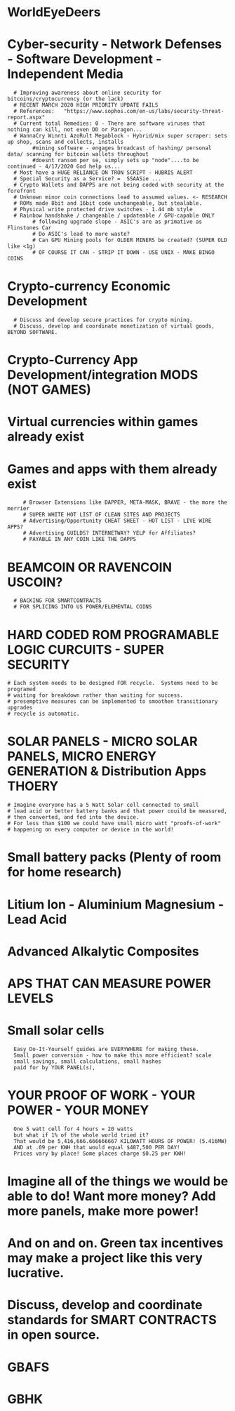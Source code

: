 # WorldEyeDeers

# Cyber-security - Network Defenses - Software Development - Independent Media
      # Improving awareness about online security for bitcoins/cryptocurrency (or the lack)
      # RECENT MARCH 2020 HIGH PRIORITY UPDATE FAILS
      # References:   "https://www.sophos.com/en-us/labs/security-threat-report.aspx"
      # Current total Remedies: 0 - There are software viruses that nothing can kill, not even DD or Paragon...
      # WannaCry Winnti AzoRult Megablock - Hybrid/mix super scraper: sets up shop, scans and collects, installs
            #mining software - engages broadcast of hashing/ personal data/ scanning for bitcoin wallets throughout
            #doesnt ransom per se, simply sets up "node"....to be continued - 4/17/2020 God help us...
      # Most have a HUGE RELIANCE ON TRON SCRIPT - HUBRIS ALERT
      # Special Security as a Service? =  SSAASie ...
      # Crypto Wallets and DAPPS are not being coded with security at the forefront
      # Unknown minor coin connections lead to assumed values. <- RESEARCH
      # ROMs made 8bit and 16bit code unchangeable, but stealable.
      # Physical write protected drive switches - 1.44 mb style
      # Rainbow handshake / changeable / updateable / GPU-capable ONLY 
            # following upgrade slope - ASIC's are as primative as Flinstones Car
            # Do ASIC's lead to more waste?
            # Can GPU Mining pools for OLDER MINERS be created? (SUPER OLD like <1g)
            # OF COURSE IT CAN - STRIP IT DOWN - USE UNIX - MAKE BINGO COINS
            
      
# Crypto-currency Economic Development
      # Discuss and develop secure practices for crypto mining.
      # Discuss, develop and coordinate monetization of virtual goods, BEYOND SOFTWARE.

# Crypto-Currency App Development/integration MODS (NOT GAMES)
   #  Virtual currencies within games already exist
   #  Games and apps with them already exist
         # Browser Extensions like DAPPER, META-MASK, BRAVE - the more the merrier
         # SUPER WHITE HOT LIST OF CLEAN SITES AND PROJECTS
         # Advertising/Opportunity CHEAT SHEET - HOT LIST - LIVE WIRE APPS?
         # Advertising GUILDS? INTERNETWAY? YELP for Affiliates?
         # PAYABLE IN ANY COIN LIKE THE DAPPS

# BEAMCOIN OR RAVENCOIN USCOIN?
      # BACKING FOR SMARTCONTRACTS
      # FOR SPLICING INTO US POWER/ELEMENTAL COINS

# HARD CODED ROM PROGRAMABLE LOGIC CURCUITS - SUPER SECURITY 
    # Each system needs to be designed FOR recycle.  Systems need to be programed 
    # waiting for breakdown rather than waiting for success.
    # presemptive measures can be implemented to smoothen transitionary upgrades
    # recycle is automatic.

# SOLAR PANELS - MICRO SOLAR PANELS, MICRO ENERGY GENERATION & Distribution Apps THOERY
    # Imagine everyone has a 5 Watt Solar cell connected to small
    # lead acid or better battery banks and that power couild be measured,
    # then converted, and fed into the device.
    # For less than $100 we could have small micro watt "proofs-of-work" 
    # happening on every computer or device in the world!
     
# Small battery packs (Plenty of room for home research)

#     Litium Ion - Aluminium Magnesium - Lead Acid

#     Advanced Alkalytic Composites

#     APS THAT CAN MEASURE POWER LEVELS
     
# Small solar cells 
      Easy Do-It-Yourself guides are EVERYWHERE for making these.
      Small power conversion - how to make this more efficient? scale
      small savings, small calculations, small hashes 
      paid for by YOUR PANEL(s),

# YOUR PROOF OF WORK    -     YOUR POWER   -     YOUR MONEY
      One 5 watt cell for 4 hours = 20 watts 
      but what if 1% of the whole world tried it?
      That would be 5,416,666.666666667 KILOWATT HOURS OF POWER! (5.416MW)
      AND at .09 per KWH that would equal $487,500 PER DAY!
      Prices vary by place! Some places charge $0.25 per KWH!

# Imagine all of the things we would be able to do! Want more money? Add more panels, make more power!
# And on and on. Green tax incentives may make a project like this very lucrative.

# Discuss, develop and coordinate standards for SMART CONTRACTS in open source.
# GBAFS 
# GBHK
